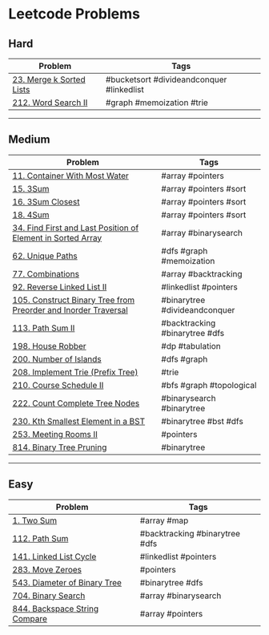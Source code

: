 # Leetcode Problems

## Hard

| Problem                        | Tags                                      |
| ------------------------------ | ----------------------------------------- |
| [23. Merge k Sorted Lists][23] | #bucketsort #divideandconquer #linkedlist |
| [212. Word Search II][212]     | #graph #memoization #trie                 |

---

## Medium

| Problem                                                               | Tags                           |
| --------------------------------------------------------------------- | ------------------------------ |
| [11. Container With Most Water][11]                                   | #array #pointers               |
| [15. 3Sum][15]                                                        | #array #pointers #sort         |
| [16. 3Sum Closest][16]                                                | #array #pointers #sort         |
| [18. 4Sum][18]                                                        | #array #pointers #sort         |
| [34. Find First and Last Position of Element in Sorted Array][34]     | #array #binarysearch           |
| [62. Unique Paths][62]                                                | #dfs #graph #memoization       |
| [77. Combinations][77]                                                | #array #backtracking           |
| [92. Reverse Linked List II][92]                                      | #linkedlist #pointers          |
| [105. Construct Binary Tree from Preorder and Inorder Traversal][105] | #binarytree #divideandconquer  |
| [113. Path Sum II][113]                                               | #backtracking #binarytree #dfs |
| [198. House Robber][198]                                              | #dp #tabulation                |
| [200. Number of Islands][200]                                         | #dfs #graph                    |
| [208. Implement Trie (Prefix Tree)][208]                              | #trie                          |
| [210. Course Schedule II][210]                                        | #bfs #graph #topological       |
| [222. Count Complete Tree Nodes][222]                                 | #binarysearch #binarytree      |
| [230. Kth Smallest Element in a BST][230]                             | #binarytree #bst #dfs          |
| [253. Meeting Rooms II][253]                                          | #pointers                      |
| [814. Binary Tree Pruning][814]                                       | #binarytree                    |

---

## Easy

| Problem                              | Tags                           |
| ------------------------------------ | ------------------------------ |
| [1. Two Sum][1]                      | #array #map                    |
| [112. Path Sum][112]                 | #backtracking #binarytree #dfs |
| [141. Linked List Cycle][141]        | #linkedlist #pointers          |
| [283. Move Zeroes][283]              | #pointers                      |
| [543. Diameter of Binary Tree][543]  | #binarytree #dfs               |
| [704. Binary Search][704]            | #array #binarysearch           |
| [844. Backspace String Compare][844] | #array #pointers               |

[1]: https://github.com/mkellydevv/data-structures-and-algorithms/blob/master/leetcode/easy/1.js
[11]: https://github.com/mkellydevv/data-structures-and-algorithms/blob/master/leetcode/medium/11.js
[15]: https://github.com/mkellydevv/data-structures-and-algorithms/blob/master/leetcode/medium/15.js
[16]: https://github.com/mkellydevv/data-structures-and-algorithms/blob/master/leetcode/medium/16.js
[18]: https://github.com/mkellydevv/data-structures-and-algorithms/blob/master/leetcode/medium/18.js
[23]: https://github.com/mkellydevv/data-structures-and-algorithms/blob/master/leetcode/hard/23.js
[34]: https://github.com/mkellydevv/data-structures-and-algorithms/blob/master/leetcode/medium/34.js
[62]: https://github.com/mkellydevv/data-structures-and-algorithms/blob/master/leetcode/medium/62.js
[77]: https://github.com/mkellydevv/data-structures-and-algorithms/blob/master/leetcode/medium/77.js
[92]: https://github.com/mkellydevv/data-structures-and-algorithms/blob/master/leetcode/medium/92.js
[105]: https://github.com/mkellydevv/data-structures-and-algorithms/blob/master/leetcode/medium/105.js
[112]: https://github.com/mkellydevv/data-structures-and-algorithms/blob/master/leetcode/easy/112.js
[113]: https://github.com/mkellydevv/data-structures-and-algorithms/blob/master/leetcode/medium/113.js
[141]: https://github.com/mkellydevv/data-structures-and-algorithms/blob/master/leetcode/easy/141.js
[198]: https://github.com/mkellydevv/data-structures-and-algorithms/blob/master/leetcode/medium/198.js
[200]: https://github.com/mkellydevv/data-structures-and-algorithms/blob/master/leetcode/medium/200.js
[208]: https://github.com/mkellydevv/data-structures-and-algorithms/blob/master/leetcode/medium/208.js
[210]: https://github.com/mkellydevv/data-structures-and-algorithms/blob/master/leetcode/medium/210.js
[212]: https://github.com/mkellydevv/data-structures-and-algorithms/blob/master/leetcode/hard/212.js
[222]: https://github.com/mkellydevv/data-structures-and-algorithms/blob/master/leetcode/medium/222.js
[230]: https://github.com/mkellydevv/data-structures-and-algorithms/blob/master/leetcode/medium/230.js
[253]: https://github.com/mkellydevv/data-structures-and-algorithms/blob/master/leetcode/medium/253.js
[283]: https://github.com/mkellydevv/data-structures-and-algorithms/blob/master/leetcode/easy/283.js
[543]: https://github.com/mkellydevv/data-structures-and-algorithms/blob/master/leetcode/easy/543.js
[704]: https://github.com/mkellydevv/data-structures-and-algorithms/blob/master/leetcode/easy/704.js
[814]: https://github.com/mkellydevv/data-structures-and-algorithms/blob/master/leetcode/medium/814.js
[844]: https://github.com/mkellydevv/data-structures-and-algorithms/blob/master/leetcode/easy/844.js
